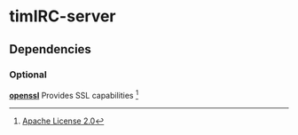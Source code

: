 # timIRC-server

## Dependencies
### Optional

[**openssl**](https://www.openssl.org/) Provides SSL capabilities [^1]

[^1]: [Apache License 2.0](/timIRC-server/deplicenses/adobe/LICENSE.txt)
